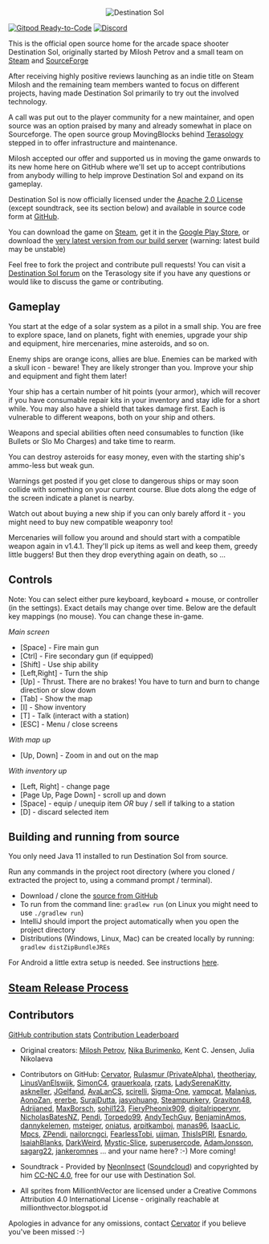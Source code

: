 <p align="center"><img src="readMeLogo.png" alt="Destination Sol"/></p>

[![Gitpod Ready-to-Code](https://img.shields.io/badge/Gitpod-ready--to--code-blue?logo=gitpod)](https://gitpod.io/#https://github.com/MovingBlocks/DestinationSol)
[![Discord](https://img.shields.io/discord/270264625419911192.svg?label=discord)](http://discord.gg/Terasology)

This is the official open source home for the arcade space shooter Destination Sol, originally started by Milosh Petrov and a small team on [Steam](http://store.steampowered.com/app/342980/) and [SourceForge](http://sourceforge.net/projects/destinationsol)

After receiving highly positive reviews launching as an indie title on Steam Milosh and the remaining team members wanted to focus on different projects, having made Destination Sol primarily to try out the involved technology.

A call was put out to the player community for a new maintainer, and open source was an option praised by many and already somewhat in place on Sourceforge. The open source group MovingBlocks behind [Terasology](http://terasology.org) stepped in to offer infrastructure and maintenance.

Milosh accepted our offer and supported us in moving the game onwards to its new home here on GitHub where we'll set up to accept contributions from anybody willing to help improve Destination Sol and expand on its gameplay.

Destination Sol is now officially licensed under the [Apache 2.0 License](http://www.apache.org/licenses/LICENSE-2.0.html) (except soundtrack, see its section below) and available in source code form at [GitHub](https://github.com/MovingBlocks/DestinationSol).

You can download the game on [Steam](http://store.steampowered.com/app/342980/), get it in the [Google Play Store](https://play.google.com/store/apps/details?id=com.miloshpetrov.sol2.android&hl=en), or download the [very latest version from our build server](http://jenkins.terasology.io/teraorg/job/DestinationSol/job/engine/job/develop/lastSuccessfulBuild/artifact/desktop/build/distributions/DestinationSol.zip) (warning: latest build may be unstable)

Feel free to fork the project and contribute pull requests! You can visit a [Destination Sol forum](http://forum.terasology.org/forum/destination-sol.57/) on the Terasology site if you have any questions or would like to discuss the game or contributing.

Gameplay
--------

You start at the edge of a solar system as a pilot in a small ship. You are free to explore space, land on planets, fight with enemies, upgrade your ship and equipment, hire mercenaries, mine asteroids, and so on.

Enemy ships are orange icons, allies are blue. Enemies can be marked with a skull icon - beware! They are likely stronger than you. Improve your ship and equipment and fight them later!

Your ship has a certain number of hit points (your armor), which will recover if you have consumable repair kits in your inventory and stay idle for a short while. You may also have a shield that takes damage first. Each is vulnerable to different weapons, both on your ship and others.

Weapons and special abilities often need consumables to function (like Bullets or Slo Mo Charges) and take time to rearm.

You can destroy asteroids for easy money, even with the starting ship's ammo-less but weak gun.

Warnings get posted if you get close to dangerous ships or may soon collide with something on your current course. Blue dots along the edge of the screen indicate a planet is nearby.

Watch out about buying a new ship if you can only barely afford it - you might need to buy new compatible weaponry too!

Mercenaries will follow you around and should start with a compatible weapon again in v1.4.1. They'll pick up items as well and keep them, greedy little buggers! But then they drop everything again on death, so ...

Controls
--------

Note: You can select either pure keyboard, keyboard + mouse, or controller (in the settings). Exact details may change over time. Below are the default key mappings (no mouse). You can change these in-game.

*Main screen*

* [Space] - Fire main gun
* [Ctrl] - Fire secondary gun (if equipped)
* [Shift] - Use ship ability
* [Left,Right] - Turn the ship
* [Up] - Thrust. There are no brakes! You have to turn and burn to change direction or slow down
* [Tab] - Show the map
* [I] - Show inventory
* [T] - Talk (interact with a station)
* [ESC] - Menu / close screens

*With map up*

* [Up, Down] - Zoom in and out on the map

*With inventory up*

* [Left, Right] - change page
* [Page Up, Page Down] - scroll up and down
* [Space] - equip / unequip item *OR* buy / sell if talking to a station
* [D] - discard selected item


Building and running from source
--------

You only need Java 11 installed to run Destination Sol from source.

Run any commands in the project root directory (where you cloned / extracted the project to, using a command prompt / terminal).

* Download / clone the [source from GitHub](https://github.com/MovingBlocks/DestinationSol)
* To run from the command line: `gradlew run` (on Linux you might need to use `./gradlew run`)
* IntelliJ should import the project automatically when you open the project directory
* Distributions (Windows, Linux, Mac) can be created locally by running: `gradlew distZipBundleJREs`

For Android a little extra setup is needed. See instructions [here](https://github.com/MovingBlocks/DestSolAndroid).

[Steam Release Process](steam/SteamRelease.md)
------------

Contributors
------------
[GitHub contribution stats](https://github.com/MovingBlocks/DestinationSol/graphs/contributors)
[Contribution Leaderboard](http://destinationsol.org/contribute)

* Original creators: [Milosh Petrov](https://github.com/miloshpetrov), [Nika Burimenko](https://github.com/NoiseDoll), Kent C. Jensen, Julia Nikolaeva

* Contributors on GitHub: [Cervator](https://github.com/Cervator), [Rulasmur (PrivateAlpha)](https://github.com/Rulasmur), [theotherjay](https://github.com/theotherjay), [LinusVanElswijk](https://github.com/LinusVanElswijk), [SimonC4](https://github.com/SimonC4), [grauerkoala](https://github.com/grauerkoala), [rzats](https://github.com/rzats), [LadySerenaKitty](https://github.com/LadySerenaKitty), [askneller](https://github.com/askneller), [JGelfand](https://github.com/JGelfand), [AvaLanCS](https://github.com/Avalancs), [scirelli](https://github.com/scirelli), [Sigma-One](https://github.com/Sigma-One), [vampcat](https://github.com/vampcat), [Malanius](https://github.com/Malanius), [AonoZan](https://github.com/AonoZan), [ererbe](https://github.com/ererbe), [SurajDutta](https://github.com/SurajDuta), [jasyohuang](https://github.com/jasyohuang), [Steampunkery](https://github.com/Steampunkery), [Graviton48](https://github.com/Graviton48), [Adrijaned](https://github.com/Adrijaned), [MaxBorsch](https://github.com/MaxBorsch), [sohil123](https://github.com/sohil123), [FieryPheonix909](https://github.com/FieryPheonix909), [digitalripperynr](https://github.com/digitalripperynr), [NicholasBatesNZ](https://github.com/NicholasBatesNZ), [Pendi](https://github.com/ZPendi), [Torpedo99](https://github.com/Torpedo99), [AndyTechGuy](https://github.com/AndyTechGuy), [BenjaminAmos](https://github.com/BenjaminAmos), [dannykelemen](https://github.com/dannykelemen), [msteiger](https://github.com/msteiger), [oniatus](https://github.com/oniatus), [arpitkamboj](https://github.com/arpitkamboj), [manas96](https://github.com/manas96), [IsaacLic](https://github.com/IsaacLic), [Mpcs](https://github.com/Mpcs), [ZPendi](https://github.com/ZPendi), [nailorcngci](https://github.com/nailorcngci), [FearlessTobi](https://github.com/FearlessTobi), [ujjman](https://github.com/ujjman), [ThisIsPIRI](https://github.com/ThisIsPIRI), [Esnardo](https://github.com/Esnardo), [IsaiahBlanks](https://github.com/IsaiahBlanks), [DarkWeird](https://github.com/DarkWeird), [Mystic-Slice](https://github.com/Mystic-Slice), [superusercode](https://github.com/superusercode), [AdamJonsson](https://github.com/AdamJonsson), [sagarg22](https://github.com/sagarg22), [jankeromnes](https://github.com/jankeromnes)
... and your name here? :-) More coming!

* Soundtrack - Provided by [NeonInsect](https://github.com/NeonInsect) ([Soundcloud](https://soundcloud.com/neon-insect)) and copyrighted by him [CC-NC 4.0](https://creativecommons.org/licenses/by-nc/4.0/), free for our use with Destination Sol.
* All sprites from MillionthVector are licensed under a Creative Commons Attribution 4.0 International License - originally reachable at millionthvector.blogspot.id

Apologies in advance for any omissions, contact [Cervator](http://forum.terasology.org/members/cervator.2/) if you believe you've been missed :-)
